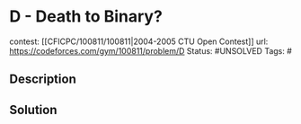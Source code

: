 # D - Death to Binary?

contest: [[CFICPC/100811/100811|2004-2005 CTU Open Contest]]
url: https://codeforces.com/gym/100811/problem/D
Status: #UNSOLVED
Tags: #

## Description

## Solution

